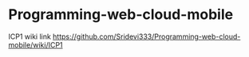 # Programming-web-cloud-mobile

ICP1 wiki link https://github.com/Sridevi333/Programming-web-cloud-mobile/wiki/ICP1
